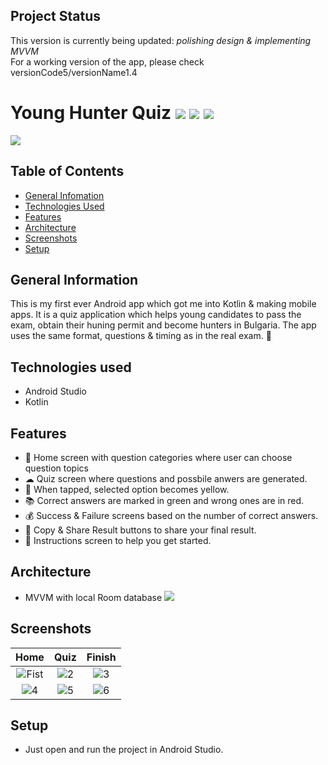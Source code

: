 ## Project Status
This version is currently being updated: _polishing design & implementing MVVM_ <br>
For a working version of the app, please check versionCode5/versionName1.4

# Young Hunter Quiz ![](https://img.shields.io/static/v1?style=plastic&label=Language&labelColor=212121&message=Kotlin&color=9719ff) ![](https://img.shields.io/static/v1?style=plastic&label=Technology&labelColor=212121&message=Android&color=#a4c639) ![](https://img.shields.io/static/v1?style=plastic&label=Layout&labelColor=212121&message=XML&color=ff0068)

![](https://i.ibb.co/hRNC20L/2.jpg)
<br>



## Table of Contents
* [General Infomation](#general-information)
* [Technologies Used](#technologies-used)
* [Features](#features)
* [Architecture](#architecture)
* [Screenshots](#screenshots)
* [Setup](#setup)

## General Information 

This is my first ever Android app which got me into Kotlin & making mobile apps. It is a quiz application which helps young candidates to pass the exam, obtain their huning permit and become hunters in Bulgaria. The app uses the same format, questions & timing as in the real exam. 💪

## Technologies used
- Android Studio
- Kotlin

## Features
- 👤 Home screen with question categories where user can choose question topics
- ☁ Quiz screen where questions and possbile anwers are generated. 
- 🌟 When tapped, selected option becomes yellow.
- 📚 Correct answers are marked in green and wrong ones are in red. 
- 💰 Success & Failure screens based on the number of correct answers.
- 📍 Copy & Share Result buttons to share your final result.
- 🤩 Instructions screen to help you get started.

## Architecture
- MVVM with local Room database
![](https://i.ibb.co/D5LXKvP/architecture-mvvm.png)

## Screenshots
| Home | Quiz |  Finish |
|:-:|:-:|:-:|
| ![Fist](https://play-lh.googleusercontent.com/huhC0jHfLoQBSlgBuRR2vszGGmjqUzPnLheDmeW3Kq7THXuRYvb0LbJLpJ1Wh9YUGWA=w758-h664-rw) | ![2](https://play-lh.googleusercontent.com/y5sh9uRkmzvK-yGp_VjQnGh924klezU9o9YvyOyMQC0W2al37PIkfBpfoZPpZkVKtuph=w758-h664-rw) | ![3](https://play-lh.googleusercontent.com/qom05GM0GdNp4jFsdjORj3J9LwiIj3uRkUZpyqUR8njOYJDU5i-pmcZaTdktpfdLZlE=w758-h664-rw) |
| ![4](https://play-lh.googleusercontent.com/qZWEynjlyC5Kdo9B53TKO7_fOUm5rRGxacJa9ERdAd1_npBLhtUZglI_9_3ta9sGQ6KL=w758-h664-rw) | ![5](https://play-lh.googleusercontent.com/AFw1T7fY77MFwVN2nAqLMM1aSbiKs2SLmbDJ030uUVEJg850E0gyie-jANDV1fizSnA=w758-h664-rw) | ![6](https://play-lh.googleusercontent.com/m_DGBjJ1SxhrKqSqbMEAjQ4NlTNN1o7MObGpGXwkmJ1j8Iepb8ZIGffxNTJWh3VfhgE=w758-h664-rw) |

## Setup

* Just open and run the project in Android Studio.
